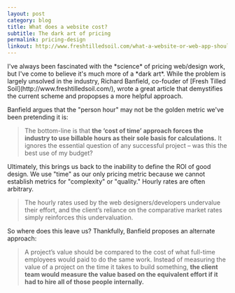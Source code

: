 ```yaml
---
layout: post
category: blog
title: What does a website cost?
subtitle: The dark art of pricing
permalink: pricing-design
linkout: http://www.freshtilledsoil.com/what-a-website-or-web-app-should-actually-cost/
---
```


 <p class="lead">I've always been fascinated with the *science* of pricing web/design work, but I've come to believe it's much more of a *dark art*. While the problem is largely unsolved in the industry, Richard Banfield, co-fouder of [Fresh Tilled Soil](http://www.freshtilledsoil.com/), wrote a great article that demystifies the current scheme and propopses a more helpful approach.</p>

Banfield argues that the "person hour" may not be the golden metric we've been pretending it is:

> The bottom-line is that **the ‘cost of time’ approach forces the industry to use billable hours as their sole basis for calculations.** It ignores the essential question of any successful project – was this the best use of my budget?

Ultimately, this brings us back to the inability to define the ROI of good design. We use "time" as our only pricing metric because we cannot establish metrics for "complexity" or "quality." Hourly rates are often arbitrary.

> The hourly rates used by the web designers/developers undervalue their effort, and the client’s reliance on the comparative market rates simply reinforces this undervaluation.

So where does this leave us? Thankfully, Banfield proposes an alternate approach:

> A project’s value should be compared to the cost of what full-time employees would paid to do the same work. Instead of measuring the value of a project on the time it takes to build something, **the client team would measure the value based on the equivalent effort if it had to hire all of those people internally.**



